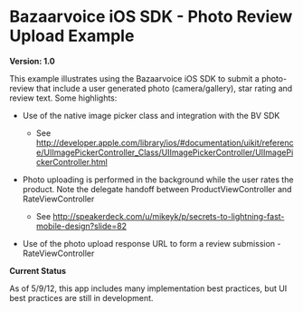 Bazaarvoice iOS SDK - Photo Review Upload Example
=

**Version: 1.0**

This example illustrates using the Bazaarvoice iOS SDK to submit a photo-review that include a user generated photo (camera/gallery), star rating and review text.
Some highlights:

- Use of the native image picker class and integration with the BV SDK
	- See http://developer.apple.com/library/ios/#documentation/uikit/reference/UIImagePickerController_Class/UIImagePickerController/UIImagePickerController.html

- Photo uploading is performed in the background while the user rates the product.  Note the delegate handoff between ProductViewController and RateViewController
	- See http://speakerdeck.com/u/mikeyk/p/secrets-to-lightning-fast-mobile-design?slide=82

- Use of the photo upload response URL to form a review submission - RateViewController

**Current Status**

As of 5/9/12, this app includes many implementation best practices, but UI best practices are still in development.


